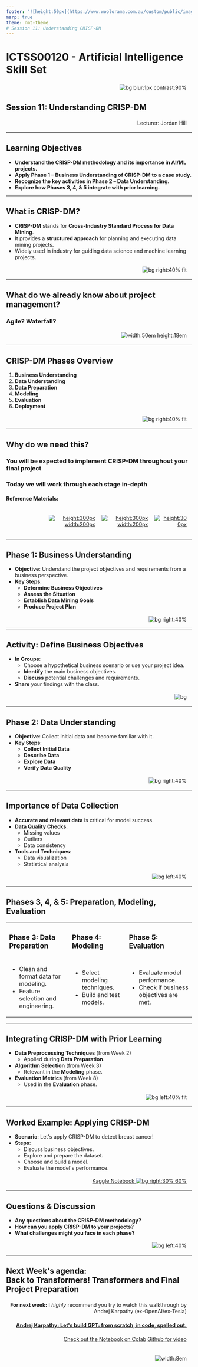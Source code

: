 ```yaml
---
footer: "![height:50px](https://www.woolorama.com.au/custom/public/images/north-metro-tafe-logo.jpg)"
marp: true
theme: nmt-theme
# Session 11: Understanding CRISP-DM
---
```


<!-- _class: lead -->
# ICTSS00120 - Artificial Intelligence Skill Set
![bg blur:1px contrast:90%](https://images-wixmp-ed30a86b8c4ca887773594c2.wixmp.com/f/afa6e72c-8df3-4d8a-aba0-d3d8c0404e28/dgeejdo-2636687f-dce2-4182-9061-f44831261ec0.jpg/v1/fill/w_922,h_866,q_70,strp/ai_gaze_by_roguedawg777_dgeejdo-pre.jpg?token=eyJ0eXAiOiJKV1QiLCJhbGciOiJIUzI1NiJ9.eyJzdWIiOiJ1cm46YXBwOjdlMGQxODg5ODIyNjQzNzNhNWYwZDQxNWVhMGQyNmUwIiwiaXNzIjoidXJuOmFwcDo3ZTBkMTg4OTgyMjY0MzczYTVmMGQ0MTVlYTBkMjZlMCIsIm9iaiI6W1t7ImhlaWdodCI6Ijw9OTYyIiwicGF0aCI6IlwvZlwvYWZhNmU3MmMtOGRmMy00ZDhhLWFiYTAtZDNkOGMwNDA0ZTI4XC9kZ2VlamRvLTI2MzY2ODdmLWRjZTItNDE4Mi05MDYxLWY0NDgzMTI2MWVjMC5qcGciLCJ3aWR0aCI6Ijw9MTAyNCJ9XV0sImF1ZCI6WyJ1cm46c2VydmljZTppbWFnZS5vcGVyYXRpb25zIl19.RSVY32rSmLLuV0Vdf0MN9WCvGH6IeAqAkeZPsUrWwqk)

## Session 11: Understanding CRISP-DM

Lecturer: Jordan Hill

<style scoped>
p {
  padding:0.25em;
  padding-right:1em;
  text-align: right;
}
</style>

---


## Learning Objectives

- **Understand the CRISP-DM methodology and its importance in AI/ML projects.**
- **Apply Phase 1 – Business Understanding of CRISP-DM to a case study.**
- **Recognize the key activities in Phase 2 – Data Understanding.**
- **Explore how Phases 3, 4, & 5 integrate with prior learning.**

---

## What is CRISP-DM?

- **CRISP-DM** stands for **Cross-Industry Standard Process for Data Mining**.
- It provides a **structured approach** for planning and executing data mining projects.
- Widely used in industry for guiding data science and machine learning projects.

![bg right:40% fit](https://www.ibm.com/docs/en/SS3RA7_sub/modeler_crispdm_ddita/clementine/images/crisp_process.jpg)

---

## What do we already know about project management?

### Agile? Waterfall?

![width:50em height:18em](https://external-content.duckduckgo.com/iu/?u=https%3A%2F%2Fwww.crosscountry-consulting.com%2Fwp-content%2Fuploads%2F2022%2F12%2FAdobeStock_393555482-scaled.jpeg&f=1&nofb=1&ipt=a1de54011726add9c207911514503170d41f693e41005af76be7e32228f2eaa8&ipo=images)


---

## CRISP-DM Phases Overview

1. **Business Understanding**
2. **Data Understanding**
3. **Data Preparation**
4. **Modeling**
5. **Evaluation**
6. **Deployment**

![bg right:40% fit](https://upload.wikimedia.org/wikipedia/commons/thumb/b/b9/CRISP-DM_Process_Diagram.png/639px-CRISP-DM_Process_Diagram.png)

---
## Why do we need this?

### You will be expected to implement CRISP-DM throughout your final project

### Today we will work through each stage in-depth

#### **Reference Materials:**
<div style="display: flex; justify-content:space-around; margin-left:8em">

[![height:300px width:200px](https://learning.oreilly.com/covers/urn:orm:book:9781492047537/400w/)](https://www.oreilly.com/library/view/machine-learning-pocket/9781492047537/ch02.html)

[![height:300px width:200px](https://learning.oreilly.com/covers/urn:orm:book:9781787124462/400w/)](https://learning.oreilly.com/library/view/r-data-mining/9781787124462/05ec6eb6-bd0b-4180-ac01-21f83d8afcc7.xhtml)

[![height:300px](https://www.datascience-pm.com/wp-content/uploads/2024/01/CRISP-DM-thumb-300x300.png)](https://www.datascience-pm.com/crisp-dm-2/)

</div>

---

## Phase 1: Business Understanding

- **Objective**: Understand the project objectives and requirements from a business perspective.
- **Key Steps**:
  - **Determine Business Objectives**
  - **Assess the Situation**
  - **Establish Data Mining Goals**
  - **Produce Project Plan**

![bg right:40%](https://dm0qx8t0i9gc9.cloudfront.net/thumbnails/image/rDtN98Qoishumwih/a-business-man-that-looks-worried-about-questions-floating-around-in-his-head_SKqWJuv0Bj_thumb.jpg)

---


## Activity: Define Business Objectives

- **In Groups**:
  - Choose a hypothetical business scenario or use your project idea.
  - **Identify** the main business objectives.
  - **Discuss** potential challenges and requirements.
- **Share** your findings with the class.

![bg](https://t3.ftcdn.net/jpg/00/72/98/56/360_F_72985661_LU1Xk0YQiPBwOuesuuJgwTn0NPlwP8ob.jpg)

---

## Phase 2: Data Understanding

- **Objective**: Collect initial data and become familiar with it.
- **Key Steps**:
  - **Collect Initial Data**
  - **Describe Data**
  - **Explore Data**
  - **Verify Data Quality**

![bg right:40%](https://cdn.chimpify.net/5f896ecda8587281208b456f/2021/05/mmt-SoM-datenSindDasNeueWasser-1200x627-blog-1.png)

---

## Importance of Data Collection

- **Accurate and relevant data** is critical for model success.
- **Data Quality Checks**:
  - Missing values
  - Outliers
  - Data consistency
- **Tools and Techniques**:
  - Data visualization
  - Statistical analysis

![bg left:40%](https://www.gozonewifi.com/wp-content/uploads/data-collection-for-marketing.jpg)

---

## Phases 3, 4, & 5: Preparation, Modeling, Evaluation

<table>

<tr>

<td>

### Phase 3: Data Preparation
<td>

### Phase 4: Modeling

<td>

### Phase 5: Evaluation

</tr>

<tr>
<td>

- Clean and format data for modeling.
- Feature selection and engineering.

<td>

- Select modeling techniques.
- Build and test models.

<td>

- Evaluate model performance.
- Check if business objectives are met.

</table>


---

## Integrating CRISP-DM with Prior Learning

- **Data Preprocessing Techniques** (from Week 2)
  - Applied during **Data Preparation**.
- **Algorithm Selection** (from Week 3)
  - Relevant in the **Modeling** phase.
- **Evaluation Metrics** (from Week 8)
  - Used in the **Evaluation** phase.

![bg left:40% fit](https://i1.sndcdn.com/artworks-I9z2c6gx6G5zu2Z6-JD6l1A-t500x500.jpg)

---

## Worked Example: Applying CRISP-DM

- **Scenario**: Let's apply CRISP-DM to detect breast cancer!
- **Steps**:
  - Discuss business objectives.
  - Explore and prepare the dataset.
  - Choose and build a model.
  - Evaluate the model's performance.


[Kaggle Notebook ![bg right:30% 60%](https://img.freepik.com/premium-vector/vector-single-cartoon-spiral-notebook-isolated-white-background-vector-illustration_939711-1289.jpg?w=1480)](https://www.kaggle.com/code/jordanhillnmtafe/crisp-dm-worked-example-session-11-ai-skillset) 



---

## Questions & Discussion

- **Any questions about the CRISP-DM methodology?**
- **How can you apply CRISP-DM to your projects?**
- **What challenges might you face in each phase?**

![bg left:40%](https://images.twinkl.co.uk/tw1n/image/private/t_630/u/ux/question-mark_ver_1.jpg)

---

## Next Week's agenda: <br>Back to Transformers! Transformers and Final Project Preparation

**For next week:**
I *highly* recommend you try to watch this walkthrough by Andrej Karpathy (ex-OpenAI/ex-Tesla)

**[Andrej Karpathy: Let's build GPT: from scratch, in code, spelled out.](https://youtu.be/kCc8FmEb1nY)**

[Check out the Notebook on Colab](https://colab.research.google.com/drive/1JMLa53HDuA-i7ZBmqV7ZnA3c_fvtXnx-?usp=sharing)
[Github for video](https://www.youtube.com/redirect?event=video_description&redir_token=QUFFLUhqa250c2dtY1hiQzNuZ1NiMlJTVVFleEJ5Z3U5QXxBQ3Jtc0ttNlkzQ0JqZUxHMVZUQVNubW05elFUajF1VUgxUTNRMDVnc3dMTnlQckJOX1RYZG9ZVkNDckIyeUhCTnR5ZGU0NnllbFlxSVNEVWhWN2V5QTBUU1JtaENyT0J5Q3h2RURJeFF6dnBEeVhWMzR5Wm9wSQ&q=https%3A%2F%2Fgithub.com%2Fkarpathy%2Fng-video-lecture&v=kCc8FmEb1nY)

<div style="display: flex; justify-content: end;">



![width:8em](https://m.media-amazon.com/images/I/71miW4s+qJL.jpg)

</div>